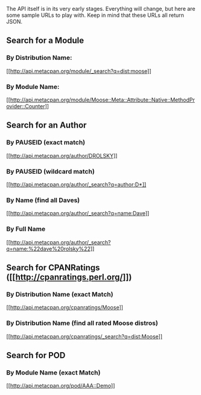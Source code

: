The API itself is in its very early stages.  Everything will change, but here are some sample URLs to play with.  Keep in mind that these URLs all return JSON.

## Search for a Module

### By Distribution Name:
[[http://api.metacpan.org/module/_search?q=dist:moose]]

### By Module Name:
[[http://api.metacpan.org/module/Moose::Meta::Attribute::Native::MethodProvider::Counter]]

## Search for an Author

### By PAUSEID (exact match)
[[http://api.metacpan.org/author/DROLSKY]]

### By PAUSEID (wildcard match)
[[http://api.metacpan.org/author/_search?q=author:D*]]

### By Name (find all Daves)
[[http://api.metacpan.org/author/_search?q=name:Dave]]

### By Full Name
[[http://api.metacpan.org/author/_search?q=name:%22dave%20rolsky%22]]

## Search for CPANRatings ([[http://cpanratings.perl.org/]])

### By Distribution Name (exact Match)
[[http://api.metacpan.org/cpanratings/Moose]]

### By Distribution Name (find all rated Moose distros)
[[http://api.metacpan.org/cpanratings/_search?q=dist:Moose]]

## Search for POD

### By Module Name (exact Match)
[[http://api.metacpan.org/pod/AAA::Demo]]

